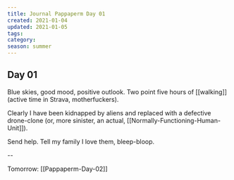 ```yaml
---
title: Journal Pappaperm Day 01
created: 2021-01-04
updated: 2021-01-05
tags:
category:
season: summer
---
```


## Day 01

Blue skies, good mood, positive outlook. Two point five hours of [[walking]] (active time in Strava, motherfuckers).

Clearly I have been kidnapped by aliens and replaced with a defective drone-clone (or, more sinister, an actual, [[Normally-Functioning-Human-Unit]]).

Send help. Tell my family I love them, bleep-bloop.

--

Tomorrow: [[Pappaperm-Day-02]]